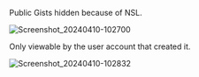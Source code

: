 Public Gists hidden because of NSL.

![Screenshot_20240410-102700](https://github.com/9413d5ff2a0b4f237a264010b65350e7/TAG/assets/165702254/20926b20-aefe-4296-ae9a-ee9ac341f3fd)

Only viewable by the user account that created it.

![Screenshot_20240410-102832](https://github.com/9413d5ff2a0b4f237a264010b65350e7/TAG/assets/165702254/811e5f52-d0ab-4524-98d9-6c6d6b4f9d5b)
